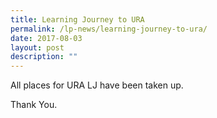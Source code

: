 ```yaml
---
title: Learning Journey to URA
permalink: /lp-news/learning-journey-to-ura/
date: 2017-08-03
layout: post
description: ""
---
```

All places for URA LJ have been taken up.

Thank You.
